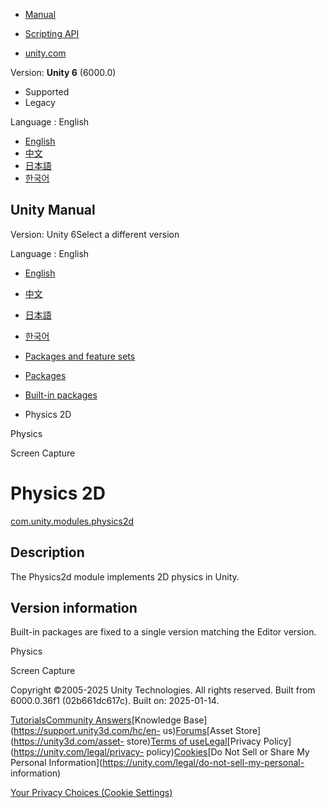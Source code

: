[](https://docs.unity3d.com)

  * [Manual](../Manual/index.html)
  * [Scripting API](../ScriptReference/index.html)

  * [unity.com](https://unity.com/)

Version: **Unity 6** (6000.0)

  * Supported
  * Legacy

Language : English

  * [English](/Manual/com.unity.modules.physics2d.html)
  * [中文](/cn/current/Manual/com.unity.modules.physics2d.html)
  * [日本語](/ja/current/Manual/com.unity.modules.physics2d.html)
  * [한국어](/kr/current/Manual/com.unity.modules.physics2d.html)

[](https://docs.unity3d.com)

## Unity Manual

Version: Unity 6Select a different version

Language : English

  * [English](/Manual/com.unity.modules.physics2d.html)
  * [中文](/cn/current/Manual/com.unity.modules.physics2d.html)
  * [日本語](/ja/current/Manual/com.unity.modules.physics2d.html)
  * [한국어](/kr/current/Manual/com.unity.modules.physics2d.html)

  * [Packages and feature sets](PackagesList.html)
  * [Packages](Packages-all.html)
  * [Built-in packages](pack-build.html)
  * Physics 2D 

[](com.unity.modules.physics.html)

Physics

[](com.unity.modules.screencapture.html)

Screen Capture

# Physics 2D

[com.unity.modules.physics2d](https://docs.unity3d.com/6000.0/Documentation/ScriptReference/UnityEngine.Physics2DModule.html)

## Description

The Physics2d module implements 2D physics in Unity.

## Version information

Built-in packages are fixed to a single version matching the Editor version.

[](com.unity.modules.physics.html)

Physics

[](com.unity.modules.screencapture.html)

Screen Capture

Copyright ©2005-2025 Unity Technologies. All rights reserved. Built from
6000.0.36f1 (02b661dc617c). Built on: 2025-01-14.

[Tutorials](https://learn.unity.com/)[Community
Answers](https://answers.unity3d.com)[Knowledge
Base](https://support.unity3d.com/hc/en-
us)[Forums](https://forum.unity3d.com)[Asset Store](https://unity3d.com/asset-
store)[Terms of
use](https://docs.unity3d.com/Manual/TermsOfUse.html)[Legal](https://unity.com/legal)[Privacy
Policy](https://unity.com/legal/privacy-
policy)[Cookies](https://unity.com/legal/cookie-policy)[Do Not Sell or Share
My Personal Information](https://unity.com/legal/do-not-sell-my-personal-
information)

[Your Privacy Choices (Cookie Settings)](javascript:void\(0\);)

